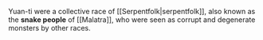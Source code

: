 Yuan-ti were a collective race of [[Serpentfolk|serpentfolk]], also known as the **snake people** of [[Malatra]], who were seen as corrupt and degenerate monsters by other races.